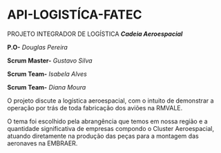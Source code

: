 # API-LOGISTÍCA-FATEC
PROJETO INTEGRADOR DE LOGÍSTICA
***Cadeia Aeroespacial***

**P.O-** *Douglas Pereira*

**Scrum Master-** *Gustavo Silva*

**Scrum Team-** *Isabela Alves*

**Scrum Team-** *Diana Moura*


O projeto discute a logística aeroespacial, com o intuito de demonstrar a operação por trás de toda fabricação dos aviões na RMVALE.

O tema foi escolhido pela abrangência que temos em nossa região e a quantidade significativa de empresas compondo o Cluster Aeroespacial, atuando diretamente na produção das peças para a montagem das aeronaves na EMBRAER. 



